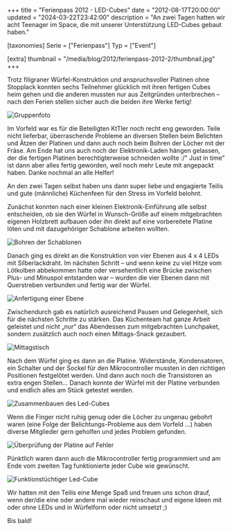 +++
title = "Ferienpass 2012 - LED-Cubes"
date = "2012-08-17T20:00:00"
updated = "2024-03-22T23:42:00"
description = "An zwei Tagen hatten wir acht Teenager im Space, die mit unserer Unterstützung LED-Cubes gebaut haben."

[taxonomies]
Serie = ["Ferienpass"]
Typ = ["Event"]

[extra]
thumbnail = "/media/blog/2012/ferienpass-2012-2/thumbnail.jpg"
+++

Trotz filigraner Würfel-Konstruktion und anspruchsvoller Platinen ohne Stopplack konnten sechs Teilnehmer glücklich mit
ihren fertigen Cubes heim gehen und die anderen mussten nur aus Zeitgründen unterbrechen – nach den Ferien stellen
sicher auch die beiden ihre Werke fertig!

![Gruppenfoto](/media/blog/2012/ferienpass-2012-2/0000.jpg)

Im Vorfeld war es für die Beteiligten KtTler noch recht eng geworden. Teile nicht lieferbar, überraschende Probleme an
diversen Stellen beim Belichten und Ätzen der Platinen und dann auch noch beim Bohren der Löcher mit der Fräse. Am Ende
hat uns auch noch der Elektronik-Laden hängen gelassen, der die fertigen Platinen berechtigterweise schneiden wollte :/"
Just in time" ist dann aber alles fertig geworden, weil noch mehr Leute mit angepackt haben. Danke nochmal an alle
Helfer!

An den zwei Tagen selbst haben uns dann super liebe und engagierte Teilis und gute (männliche) Küchenfeen für den Stress
im Vorfeld belohnt.

Zunächst konnten nach einer kleinen Elektronik-Einführung alle selbst entscheiden, ob sie den Würfel in Wunsch-Größe auf
einem mitgebrachten eigenen Holzbrett aufbauen oder ihn direkt auf eine vorbereitete Platine löten und mit dazugehöriger
Schablone arbeiten wollten.

![Bohren der Schablonen](/media/blog/2012/ferienpass-2012-2/0001.jpg)

Danach ging es direkt an die Konstruktion von vier Ebenen aus 4 x 4 LEDs mit Silberlackdraht. Im nächsten Schritt – und
wenn keine zu viel Hitze vom Lötkolben abbekommen hatte oder versehentlich eine Brücke zwischen Plus- und Minuspol
entstanden war – wurden die vier Ebenen dann mit Querstreben verbunden und fertig war der Würfel.

![Anfertigung einer Ebene](/media/blog/2012/ferienpass-2012-2/0002.jpg)

Zwischendurch gab es natürlich ausreichend Pausen und Gelegenheit, sich für die nächsten Schritte zu stärken. Das
Küchenteam hat ganze Arbeit geleistet und nicht „nur“ das Abendessen zum mitgebrachten Lunchpaket, sondern zusätzlich
auch noch einen Mittags-Snack gezaubert.

![Mittagstisch](/media/blog/2012/ferienpass-2012-2/0003.jpg)

Nach dem Würfel ging es dann an die Platine. Widerstände, Kondensatoren, ein Schalter und der Sockel für den
Mikrocontroller mussten in den richtigen Positionen festgelötet werden. Und dann auch noch die Transistoren an extra
engen Stellen… Danach konnte der Würfel mit der Platine verbunden und endlich alles am Stück getestet werden.

![Zusammenbauen des Led-Cubes](/media/blog/2012/ferienpass-2012-2/0004.jpg)

Wenn die Finger nicht ruhig genug oder die Löcher zu ungenau gebohrt waren (eine Folge der Belichtungs-Probleme aus dem
Vorfeld …) haben diverse Mitglieder gern geholfen und jedes Problem gefunden.

![Überprüfung der Platine auf Fehler](/media/blog/2012/ferienpass-2012-2/0005.jpg)

Pünktlich waren dann auch die Mikrocontroller fertig programmiert und am Ende vom zweiten Tag funktionierte jeder Cube
wie gewünscht.

![Funktionstüchtiger Led-Cube](/media/blog/2012/ferienpass-2012-2/0006.jpg)

Wir hatten mit den Teilis eine Menge Spaß und freuen uns schon drauf, wenn der/die eine oder andere mal wieder
reinschaut und eigene Ideen mit oder ohne LEDs und in Würfelform oder nicht umsetzt ;)

Bis bald!
